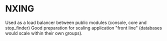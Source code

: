 # NXING

Used as a load balancer between public modules (console, core and stop_finder)
Good preparation for scaling application "front line" (databases would scale within their own groups).
